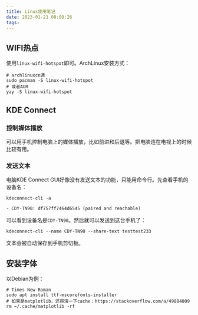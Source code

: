 ```yaml
---
title: Linux使用笔记
date: 2023-01-21 08:09:26
tags:
---
```


## WIFI热点

使用`linux-wifi-hotspot`即可。ArchLinux安装方式：

```shell
# archlinuxcn源
sudo pacman -S linux-wifi-hotspot
# 或者AUR
yay -S linux-wifi-hotspot
```

## KDE Connect

### 控制媒体播放

可以用手机控制电脑上的媒体播放，比如前进和后退等。把电脑连在电视上的时候比较有用。

### 发送文本

电脑KDE Connect GUI好像没有发送文本的功能，只能用命令行。先查看手机的设备名：

```shell
kdeconnect-cli -a
```

```text
- CDY-TN90: df757ff7464d6545 (paired and reachable)
```

可以看到设备名是`CDY-TN90`。然后就可以发送到这台手机了：

```shell
kdeconnect-cli --name CDY-TN90 --share-text testtest233
```

文本会被自动保存到手机剪切板。

## 安装字体

以Debian为例：

```shell
# Times New Roman
sudo apt install ttf-mscorefonts-installer
# 如果是matplotlib，还得清一下cache：https://stackoverflow.com/a/49884009
rm ~/.cache/matplotlib -rf
```
